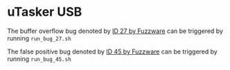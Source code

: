 # uTasker USB

The buffer overflow bug denoted by [ID 27 by Fuzzware](https://github.com/fuzzware-fuzzer/fuzzware-experiments/tree/main/04-crash-analysis/27) can be triggered by running ``run_bug_27.sh``


The false positive bug denoted by [ID 45 by Fuzzware](https://github.com/fuzzware-fuzzer/fuzzware-experiments/tree/main/04-crash-analysis/45) can be triggered by running ``run_bug_45.sh``
